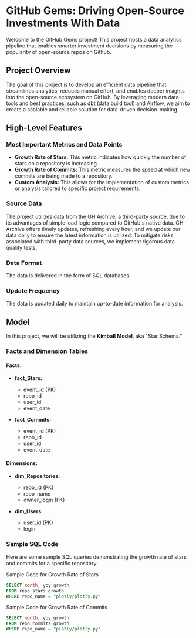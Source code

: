 # GitHub Gems: Driving Open-Source Investments With Data

Welcome to the GitHub Gems project! This project hosts a data analytics pipeline that enables smarter investment decisions by measuring the popularity of open-source repos on Github.

## Project Overview

The goal of this project is to develop an efficient data pipeline that streamlines analytics, reduces manual effort, and enables deeper insights into the open-source ecosystem on GitHub. By leveraging modern data tools and best practices, such as dbt (data build tool) and Airflow, we aim to create a scalable and reliable solution for data-driven decision-making.

## High-Level Features

### Most Important Metrics and Data Points

- **Growth Rate of Stars:** This metric indicates how quickly the number of stars on a repository is increasing.
- **Growth Rate of Commits:** This metric measures the speed at which new commits are being made to a repository.
- **Custom Analysis:** This allows for the implementation of custom metrics or analysis tailored to specific project requirements.

### Source Data

The project utilizes data from the GH Archive, a third-party source, due to its advantages of simple load logic compared to GitHub's native data. GH Archive offers timely updates, refreshing every hour, and we update our data daily to ensure the latest information is utilized. To mitigate risks associated with third-party data sources, we implement rigorous data quality tests.

### Data Format

The data is delivered in the form of SQL databases.

### Update Frequency

The data is updated daily to maintain up-to-date information for analysis.

## Model

In this project, we will be utilizing the **Kimball Model**, aka "Star Schema."

### Facts and Dimension Tables

#### Facts: 

- **fact_Stars:**
  - event_id (PK)
  - repo_id
  - user_id
  - event_date

- **fact_Commits:**
  - event_id (PK)
  - repo_id
  - user_id
  - event_date

#### Dimensions: 

- **dim_Repositories:**
  - repo_id (PK)
  - repo_name
  - owner_login (FK)

- **dim_Users:**
  - user_id (PK)
  - login


### Sample SQL Code

Here are some sample SQL queries demonstrating the growth rate of stars and commits for a specific repository:

Sample Code for Growth Rate of Stars
```sql
SELECT month, yoy_growth
FROM repo_stars_growth
WHERE repo_name = "plotly/plotly.py"
```

Sample Code for Growth Rate of Commits
```sql
SELECT month, yoy_growth
FROM repo_commits_growth
WHERE repo_name = "plotly/plotly.py"
```
